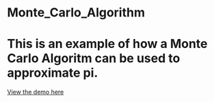 # Monte_Carlo_Algorithm


# This is an example of how a Monte Carlo Algoritm can be used to approximate pi. 
 
[View the demo here](https://www.google.com)